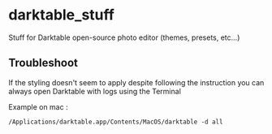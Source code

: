 # darktable_stuff
Stuff for Darktable open-source photo editor (themes, presets, etc...)

## Troubleshoot 

If the styling doesn't seem to apply despite following the instruction you can always open Darktable with logs using the Terminal

Example on mac : 
```
/Applications/darktable.app/Contents/MacOS/darktable -d all
```
